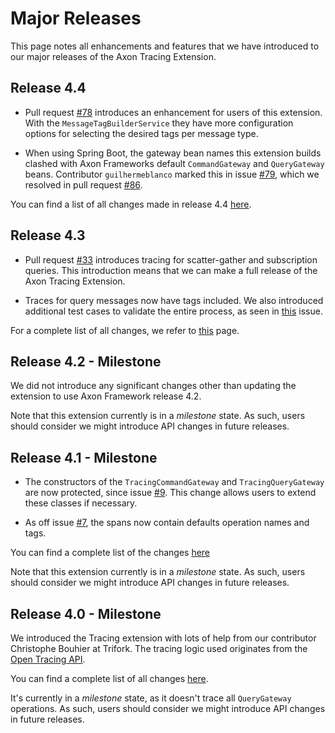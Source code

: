 # Major Releases

This page notes all enhancements and features that we have introduced to our major releases of the Axon Tracing Extension.

## Release 4.4

* Pull request [#78](https://github.com/AxonFramework/extension-tracing/pull/78) introduces an enhancement for users of this extension.
  With the `MessageTagBuilderService` they have more configuration options for selecting the desired tags per message type.

* When using Spring Boot, the gateway bean names this extension builds clashed with Axon Frameworks default `CommandGateway` and `QueryGateway` beans.
  Contributor `guilhermeblanco` marked this in issue [#79](https://github.com/AxonFramework/extension-tracing/issues/79), which we resolved in pull request [#86](https://github.com/AxonFramework/extension-tracing/pull/86).

You can find a list of all changes made in release 4.4 [here](https://github.com/AxonFramework/extension-tracing/issues?q=is%3Aclosed+milestone%3A%22Release+4.4%22).

## Release 4.3

* Pull request [#33](https://github.com/AxonFramework/extension-tracing/pull/33) introduces tracing for scatter-gather and subscription queries.
  This introduction means that we can make a full release of the Axon Tracing Extension.

* Traces for query messages now have tags included.
  We also introduced additional test cases to validate the entire process, as seen in [this](https://github.com/AxonFramework/extension-tracing/pull/42) issue.

For a complete list of all changes, we refer to [this](https://github.com/AxonFramework/extension-tracing/issues?q=is%3Aclosed+milestone%3A%22Release+4.3%22) page.

## Release 4.2 - Milestone

We did not introduce any significant changes other than updating the extension to use Axon Framework release 4.2.

Note that this extension currently is in a _milestone_ state.
As such, users should consider we might introduce API changes in future releases.

## Release 4.1 - Milestone

* The constructors of the `TracingCommandGateway` and `TracingQueryGateway` are now protected, since issue [#9](https://github.com/AxonFramework/extension-tracing/issues/9).
  This change allows users to extend these classes if necessary.

* As off issue [#7](https://github.com/AxonFramework/extension-tracing/issues/7), the spans now contain defaults operation names and tags.

You can find a complete list of the changes [here](https://github.com/AxonFramework/extension-tracing/issues?q=is%3Aclosed+milestone%3A%22Release+4.1%22)

Note that this extension currently is in a _milestone_ state.
As such, users should consider we might introduce API changes in future releases.

## Release 4.0 - Milestone

We introduced the Tracing extension with lots of help from our contributor Christophe Bouhier at Trifork.
The tracing logic used originates from the [Open Tracing API](https://opentracing.io/).

You can find a complete list of all changes [here](https://github.com/AxonFramework/extension-tracing/issues?q=is%3Aclosed+milestone%3A%22Release+4.0%22).

It's currently in a _milestone_ state, as it doesn't trace all `QueryGateway` operations.
As such, users should consider we might introduce API changes in future releases.
